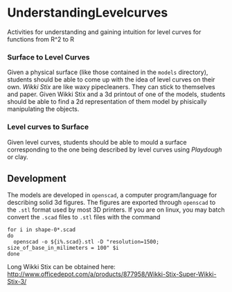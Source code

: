 # UnderstandingLevelcurves
Activities for understanding and gaining intuition for level curves for functions from R^2 to R

### Surface to Level Curves
Given a physical surface (like those contained in the `models` directory), students should be able to come up with the idea of level curves on their own.  _Wikki Stix_ are like waxy pipecleaners.  They can stick to themselves and paper.  Given Wikki Stix and a 3d printout of one of the models, students should be able to find a 2d representation of them model by phisically manipulating the objects.

### Level curves to Surface
Given level curves, students should be able to mould a surface corresponding to the one being described by level curves using _Playdough_ or clay.


## Development
The models are developed in `openscad`, a computer program/language for describing solid 3d figures.  The figures are exported through `openscad` to the `.stl` format used by most 3D printers.  If you are on linux, you may batch convert the `.scad` files to `.stl` files with the command

    for i in shape-0*.scad
    do 
      openscad -o ${i%.scad}.stl -D "resolution=1500; size_of_base_in_milimeters = 100" $i
    done

Long Wikki Stix can be obtained here: http://www.officedepot.com/a/products/877958/Wikki-Stix-Super-Wikki-Stix-3/
